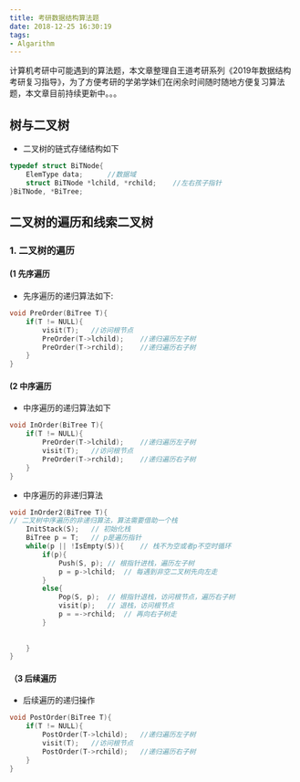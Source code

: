 ```yaml
---
title: 考研数据结构算法题
date: 2018-12-25 16:30:19
tags:
- Algarithm
---
```


计算机考研中可能遇到的算法题，本文章整理自王道考研系列《2019年数据结构考研复习指导》，为了方便考研的学弟学妹们在闲余时间随时随地方便复习算法题，本文章目前持续更新中。。。

## 树与二叉树 ##
- 二叉树的链式存储结构如下
~~~cpp
typedef struct BiTNode{
	ElemType data;		//数据域
	struct BiTNode *lchild, *rchild;	//左右孩子指针
}BiTNode, *BiTree; 
~~~


## 二叉树的遍历和线索二叉树 ##

### 1. 二叉树的遍历 ###

#### (1 先序遍历
- 先序遍历的递归算法如下:
~~~cpp
void PreOrder(BiTree T){
	if(T != NULL){
		visit(T);	//访问根节点
		PreOrder(T->lchild);	//递归遍历左子树
		PreOrder(T->rchild);	//递归遍历右子树
	}
}
~~~

#### (2 中序遍历

- 中序遍历的递归算法如下
~~~cpp
void InOrder(BiTree T){
	if(T != NULL){
		PreOrder(T->lchild);	//递归遍历左子树
		visit(T);	//访问根节点
		PreOrder(T->rchild);	//递归遍历右子树
	}
}
~~~ 

- 中序遍历的非递归算法
~~~cpp
void InOrder2(BiTree T){
// 二叉树中序遍历的非递归算法，算法需要借助一个栈
	InitStack(S);	// 初始化栈
	BiTree p = T;	// p是遍历指针
	while(p || !IsEmpty(S)){	// 栈不为空或者p不空时循环
		if(p){
			Push(S, p);	// 根指针进栈，遍历左子树
			p = p->lchild;	// 每遇到非空二叉树先向左走
		}
		else{
			Pop(S, p);	// 根指针退栈，访问根节点，遍历右子树
			visit(p);	// 退栈，访问根节点
			p = =->rchild;	// 再向右子树走
		}
		
		
	}
}
~~~

#### （3 后续遍历


- 后续遍历的递归操作

~~~cpp
void PostOrder(BiTree T){
	if(T != NULL){
		PostOrder(T->lchild);	//递归遍历左子树
		visit(T);	//访问根节点
		PostOrder(T->rchild);	//递归遍历右子树
	}
}
~~~ 
